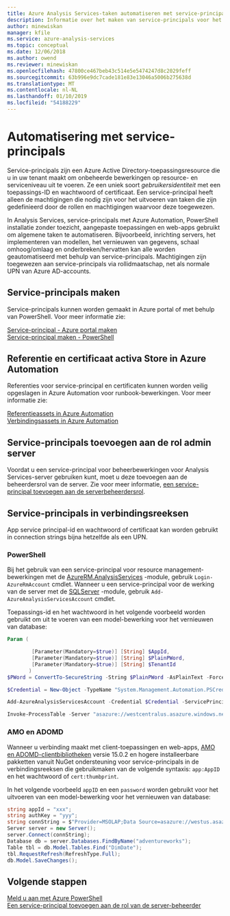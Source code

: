 ```yaml
---
title: Azure Analysis Services-taken automatiseren met service-principals | Microsoft Docs
description: Informatie over het maken van service-principals voor het automatiseren van Azure Analysis Services-taken.
author: minewiskan
manager: kfile
ms.service: azure-analysis-services
ms.topic: conceptual
ms.date: 12/06/2018
ms.author: owend
ms.reviewer: minewiskan
ms.openlocfilehash: 47800ce467beb43c514e5e5474247d8c2029feff
ms.sourcegitcommit: 63b996e9dc7cade181e83e13046a5006b275638d
ms.translationtype: MT
ms.contentlocale: nl-NL
ms.lasthandoff: 01/10/2019
ms.locfileid: "54188229"
---
```

# <a name="automation-with-service-principals"></a>Automatisering met service-principals

Service-principals zijn een Azure Active Directory-toepassingsresource die u in uw tenant maakt om onbeheerde bewerkingen op resource- en serviceniveau uit te voeren. Ze een uniek soort *gebruikersidentiteit* met een toepassings-ID en wachtwoord of certificaat. Een service-principal heeft alleen de machtigingen die nodig zijn voor het uitvoeren van taken die zijn gedefinieerd door de rollen en machtigingen waarvoor deze toegewezen. 

In Analysis Services, service-principals met Azure Automation, PowerShell installatie zonder toezicht, aangepaste toepassingen en web-apps gebruikt om algemene taken te automatiseren. Bijvoorbeeld, inrichting servers, het implementeren van modellen, het vernieuwen van gegevens, schaal omhoog/omlaag en onderbreken/hervatten kan alle worden geautomatiseerd met behulp van service-principals. Machtigingen zijn toegewezen aan service-principals via rollidmaatschap, net als normale UPN van Azure AD-accounts.

## <a name="create-service-principals"></a>Service-principals maken
 
Service-principals kunnen worden gemaakt in Azure portal of met behulp van PowerShell. Voor meer informatie zie:

[Service-principal - Azure portal maken](../active-directory/develop/howto-create-service-principal-portal.md)   
[Service-principal maken - PowerShell](../active-directory/develop/howto-authenticate-service-principal-powershell.md)

## <a name="store-credential-and-certificate-assets-in-azure-automation"></a>Referentie en certificaat activa Store in Azure Automation

Referenties voor service-principal en certificaten kunnen worden veilig opgeslagen in Azure Automation voor runbook-bewerkingen. Voor meer informatie zie:

[Referentieassets in Azure Automation](../automation/automation-credentials.md)   
[Verbindingsassets in Azure Automation](../automation/automation-certificates.md)

## <a name="add-service-principals-to-server-admin-role"></a>Service-principals toevoegen aan de rol admin server

Voordat u een service-principal voor beheerbewerkingen voor Analysis Services-server gebruiken kunt, moet u deze toevoegen aan de beheerdersrol van de server. Zie voor meer informatie, [een service-principal toevoegen aan de serverbeheerdersrol](analysis-services-addservprinc-admins.md).

## <a name="service-principals-in-connection-strings"></a>Service-principals in verbindingsreeksen

App service principal-id en wachtwoord of certificaat kan worden gebruikt in connection strings bijna hetzelfde als een UPN.

### <a name="powershell"></a>PowerShell

Bij het gebruik van een service-principal voor resource management-bewerkingen met de [AzureRM.AnalysisServices](https://www.powershellgallery.com/packages/AzureRM.AnalysisServices) -module, gebruik `Login-AzureRmAccount` cmdlet. Wanneer u een service-principal voor de werking van de server met de [SQLServer](https://www.powershellgallery.com/packages/SqlServer) -module, gebruik `Add-AzureAnalysisServicesAccount` cmdlet. 

Toepassings-id en het wachtwoord in het volgende voorbeeld worden gebruikt om uit te voeren van een model-bewerking voor het vernieuwen van database:

```PowerShell
Param (

        [Parameter(Mandatory=$true)] [String] $AppId,
        [Parameter(Mandatory=$true)] [String] $PlainPWord,
        [Parameter(Mandatory=$true)] [String] $TenantId
       )
$PWord = ConvertTo-SecureString -String $PlainPWord -AsPlainText -Force

$Credential = New-Object -TypeName "System.Management.Automation.PSCredential" -ArgumentList $AppId, $PWord

Add-AzureAnalysisServicesAccount -Credential $Credential -ServicePrincipal -TenantId $TenantId -RolloutEnvironment "westcentralus.asazure.windows.net"

Invoke-ProcessTable -Server "asazure://westcentralus.asazure.windows.net/myserver" -TableName "MyTable" -Database "MyDb" -RefreshType "Full"
```

### <a name="amo-and-adomd"></a>AMO en ADOMD 

Wanneer u verbinding maakt met client-toepassingen en web-apps, [AMO en ADOMD-clientbibliotheken](analysis-services-data-providers.md) versie 15.0.2 en hogere installeerbare pakketten vanuit NuGet ondersteuning voor service-principals in de verbindingsreeksen die gebruikmaken van de volgende syntaxis: `app:AppID` en het wachtwoord of `cert:thumbprint`. 

In het volgende voorbeeld `appID` en een `password` worden gebruikt voor het uitvoeren van een model-bewerking voor het vernieuwen van database:

```C#
string appId = "xxx";
string authKey = "yyy";
string connString = $"Provider=MSOLAP;Data Source=asazure://westus.asazure.windows.net/<servername>;User ID=app:{appId};Password={authKey};";
Server server = new Server();
server.Connect(connString);
Database db = server.Databases.FindByName("adventureworks");
Table tbl = db.Model.Tables.Find("DimDate");
tbl.RequestRefresh(RefreshType.Full);
db.Model.SaveChanges();
```

## <a name="next-steps"></a>Volgende stappen
[Meld u aan met Azure PowerShell](https://docs.microsoft.com/powershell/azure/authenticate-azureps)   
[Een service-principal toevoegen aan de rol van de server-beheerder](analysis-services-addservprinc-admins.md)   